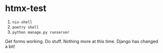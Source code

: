 # htmx-test

1. `nix-shell`
1. `poetry shell`
1. `python manage.py runserver`


Get forms working. Do stuff. Nothing more at this time. Django has changed a bit!
